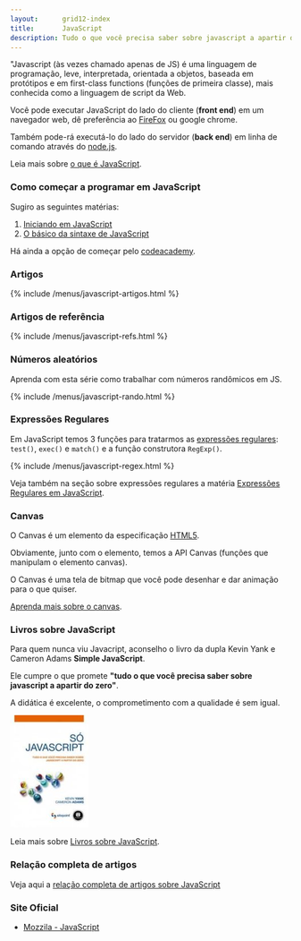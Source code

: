 ```yaml
---
layout:      grid12-index
title:       JavaScript
description: Tudo o que você precisa saber sobre javascript a apartir do zero
---
```



"Javascript (às vezes chamado apenas de JS) é uma linguagem de programação, leve, interpretada, orientada a objetos, 
baseada em protótipos e em first-class functions (funções de primeira classe), mais conhecida como a linguagem de 
script da Web.

Você pode executar JavaScript do lado do cliente (__front end__) em um navegador web, dê preferência ao 
[FireFox](https://www.mozilla.org/pt-BR/firefox/new/ "link-externo") ou google chrome.

Também pode-rá executá-lo do lado do servidor (__back end__) em linha de comando através do 
[node.js](http://nodejs.org/ "link-externo").

Leia mais sobre [o que é JavaScript](./o-que-e-javascript/).


### Como começar a programar em JavaScript

Sugiro as seguintes matérias:

1. [Iniciando  em JavaScript](./javascript/iniciando-com-javascript/)
2. [O básico da sintaxe de JavaScript](./sintaxe-basica/)

Há ainda a opção de começar pelo [codeacademy](http://www.codecademy.com/en/tracks/javascript "link-externo").



### Artigos

{% include /menus/javascript-artigos.html %}



### Artigos de referência

{% include /menus/javascript-refs.html %}



### Números aleatórios

Aprenda com esta série como trabalhar com números randômicos em JS.

{% include /menus/javascript-rando.html %}



### Expressões Regulares

Em JavaScript temos 3 funções para tratarmos as [expressões regulares](/regex/): `test()`, `exec()` e `match()` e a
função construtora `RegExp()`.

{% include /menus/javascript-regex.html %}

Veja também na seção sobre expressões regulares a matéria 
[Expressões Regulares em JavaScript](/regex/javascript-expressoes-regulares/).



### Canvas

O Canvas é um elemento da especificação [HTML5](http://www.w3.org/TR/html5/ "link-externo").

Obviamente, junto com o elemento, temos a API Canvas (funções que manipulam o elemento canvas).

O Canvas é uma tela de bitmap que você pode desenhar e dar animação para o que quiser.

[Aprenda mais sobre o canvas](./canvas/).



### Livros sobre JavaScript

Para quem nunca viu Javacript, aconselho o livro da dupla Kevin Yank e Cameron Adams __Simple JavaScript__.

Ele cumpre o que promete __"tudo o que você precisa saber sobre javascript a apartir do zero"__.

A didática é excelente, o comprometimento com a qualidade é sem igual.

!["Livro Só Javascript"](livro-simple-js.jpg "Livro Só Javascript")

Leia mais sobre [Livros sobre JavaScript](./livros-javascript/).



### Relação completa de artigos

Veja aqui a [relação completa de artigos sobre JavaScript](./relacao-completa/)



### Site Oficial

- [Mozzila - JavaScript](https://developer.mozilla.org/en-US/learn/javascript "link-externo")